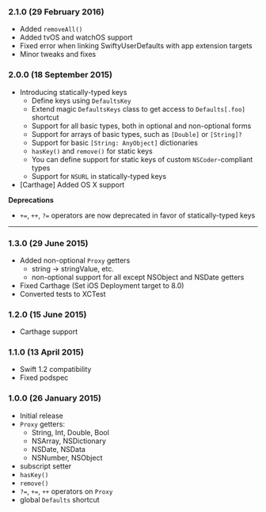 ### 2.1.0 (29 February 2016)

- Added `removeAll()`
- Added tvOS and watchOS support
- Fixed error when linking SwiftyUserDefaults with app extension targets
- Minor tweaks and fixes

### 2.0.0 (18 September 2015)

- Introducing statically-typed keys
    * Define keys using `DefaultsKey`
    * Extend magic `DefaultsKeys` class to get access to `Defaults[.foo]` shortcut
    * Support for all basic types, both in optional and non-optional forms
    * Support for arrays of basic types, such as `[Double]` or `[String]?`
    * Support for basic `[String: AnyObject]` dictionaries
    * `hasKey()` and `remove()` for static keys
    * You can define support for static keys of custom `NSCoder`-compliant types
    * Support for `NSURL` in statically-typed keys
- [Carthage] Added OS X support

**Deprecations**

- `+=`, `++`, `?=` operators are now deprecated in favor of statically-typed keys

* * *

### 1.3.0 (29 June 2015)

- Added non-optional `Proxy` getters
    * string -> stringValue, etc.
    * non-optional support for all except NSObject and NSDate getters
- Fixed Carthage (Set iOS Deployment target to 8.0)
- Converted tests to XCTest

### 1.2.0 (15 June 2015)

- Carthage support

### 1.1.0 (13 April 2015)

- Swift 1.2 compatibility
- Fixed podspec

### 1.0.0 (26 January 2015)

- Initial release
- `Proxy` getters:
    * String, Int, Double, Bool
    * NSArray, NSDictionary
    * NSDate, NSData
    * NSNumber, NSObject
- subscript setter
- `hasKey()`
- `remove()`
- `?=`, `+=`, `++` operators on `Proxy`
- global `Defaults` shortcut
